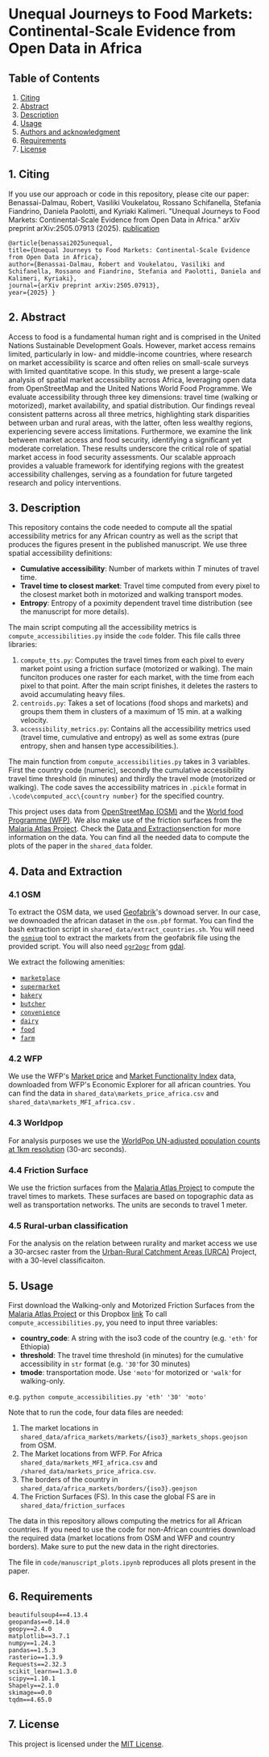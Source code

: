 # Unequal Journeys to Food Markets: Continental‑Scale Evidence from Open Data in Africa

## Table of Contents
1. [Citing](#citing)
2. [Abstract](#abstract)
3. [Description](#description)
4. [Usage](#usage)
5. [Authors and acknowledgment](#authors-and-acknowledgment)
6. [Requirements](#requirements)
7. [License](#license)

## 1. Citing
If you use our approach or code in this repository, please cite our paper: <br>
Benassai-Dalmau, Robert, Vasiliki Voukelatou, Rossano Schifanella, Stefania Fiandrino, Daniela Paolotti, and Kyriaki Kalimeri. "Unequal Journeys to Food Markets: Continental-Scale Evidence from Open Data in Africa." arXiv preprint arXiv:2505.07913 (2025). [publication](https://arxiv.org/abs/2505.07913)

`@article{benassai2025unequal,`<br/>
  `title={Unequal Journeys to Food Markets: Continental-Scale Evidence from Open Data in Africa},` <br>
  `author={Benassai-Dalmau, Robert and Voukelatou, Vasiliki and Schifanella, Rossano and Fiandrino, Stefania and Paolotti, Daniela and Kalimeri, Kyriaki},` <br>
  `journal={arXiv preprint arXiv:2505.07913},` <br>
  `year={2025}
}`

## 2. Abstract

Access to food is a fundamental human right and is comprised in the United Nations Sustainable Development Goals. However, market access remains limited, particularly in low- and middle-income countries, where research on market accessibility is scarce and often relies on small-scale surveys with limited quantitative scope. In this study, we present a large-scale analysis of spatial market accessibility across Africa, leveraging open data from OpenStreetMap and the United Nations World Food Programme. We evaluate accessibility through three key dimensions: travel time (walking or motorized), market availability, and spatial distribution. Our findings reveal consistent patterns across all three metrics, highlighting stark disparities between urban and rural areas, with the latter, often less wealthy regions, experiencing severe access limitations. Furthermore, we examine the link between market access and food security, identifying a significant yet moderate correlation. These results underscore the critical role of spatial market access in food security assessments. Our scalable approach provides a valuable framework for identifying regions with the greatest accessibility challenges, serving as a foundation for future targeted research and policy interventions.

## 3. Description

This repository contains the code needed to compute all the spatial accessibility metrics for any African country as well as the script that produces the figures present in the published manuscript. We use three spatial accessibility definitions:

- **Cumulative accessibility**: Number of markets within $T$ minutes of travel time.
- **Travel time to closest market**: Travel time computed from every pixel to the closest market both in motorized and walking transport modes.
- **Entropy**: Entropy of a poximity dependent travel time distribution (see the manuscript for more details).

The main script computing all the accessibility metrics is `compute_accessibilities.py` inside the `code` folder. This file calls three libraries:

1. `compute_tts.py`: Computes the travel times from each pixel to every market point using a friction surface (motorized or walking). The main funciton produces one raster for each market, with the time from each pixel to that point. After the main script finishes, it deletes the rasters to avoid accumulating heavy files.
2. `centroids.py`: Takes a set of locations (food shops and markets) and groups them them in clusters of a maximum of 15 min. at a walking velocity.
3. `accessibility_metrics.py`: Contains all the accessibility metrics used (travel time, cumulative and entropy) as well as some extras (pure entropy, shen and hansen type accessibilities.).

The main function from `compute_accessibilities.py` takes in 3 variables. First the country code (numeric), secondly the cumulative accessibility travel time threshold (in minutes) and thirdly the travel mode (motorized or walking). The code saves the accessibility matrices in `.pickle` format in `.\code\computed_acc\{country number}` for the specified country.

This project uses data from [OpenStreetMap (OSM)](https://www.geofabrik.de/geofabrik/openstreetmap.html) and the [World food Programme (WFP)](https://www.wfp.org/). We also make use of the friction surfaces from the [Malaria Atlas Project](https://malariaatlas.org/project-resources/accessibility-to-healthcare/). Check the [Data and Extraction](#data-and-extraction)senction for more information on the data. You can find all the needed data to compute the plots of the paper in the `shared_data` folder.

## 4. Data and Extraction

### 4.1 OSM

To extract the OSM data, we used [Geofabrik](https://download.geofabrik.de/)'s downoad server. In our case, we downoaded the african dataset in the `osm.pbf` format. You can find the bash extraction script in `shared_data/extract_countries.sh`. You will need the [`osmium`](https://osmcode.org/osmium-tool/) tool to extract the markets from the geofabrik file using the provided script. You will also need [`ogr2ogr`](https://gdal.org/en/stable/programs/ogr2ogr.html) from [gdal](https://gdal.org/en/stable/).

We extract the following amenities:

- [`marketplace`](https://wiki.openstreetmap.org/wiki/Tag:amenity%3Dmarketplace)
- [`supermarket`](https://wiki.openstreetmap.org/wiki/Tag:shop%3Dsupermarket)
- [`bakery`](https://wiki.openstreetmap.org/wiki/Tag:shop%3Dbakery)
- [`butcher`](https://wiki.openstreetmap.org/wiki/Tag:shop%3Dbutcher)
- [`convenience`](https://wiki.openstreetmap.org/wiki/Tag:shop%3Dconvenience)
- [`dairy`](https://wiki.openstreetmap.org/wiki/Item:Q6186)
- [`food`](https://wiki.openstreetmap.org/wiki/Tag:shop%3Dfood)
- [`farm`](https://wiki.openstreetmap.org/wiki/Tag:shop%3Dfarm)

### 4.2 WFP

We use the WFP's [Market price](https://dataviz.vam.wfp.org/economic/prices?current_page=1&theme=10) and [Market Functionality Index](https://dataviz.vam.wfp.org/economic/market-assessment?current_page=1&theme=30) data, downloaded from WFP's Economic Explorer for all african countries. You can find the data in `shared_data\markets_price_africa.csv` and `shared_data\markets_MFI_africa.csv` .

### 4.3 Worldpop

For analysis purposes we use the [WorldPop UN-adjusted population counts at 1km resolution](https://hub.worldpop.org/geodata/listing?id=75) (30-arc seconds).

### 4.4 Friction Surface
We use the friction surfaces from the [Malaria Atlas Project](https://malariaatlas.org/project-resources/accessibility-to-healthcare/) to compute the travel times to markets. These surfaces are based on topographic data as well as transportation networks. The units are seconds to travel 1 meter.

### 4.5 Rural-urban classification

For the analysis on the relation between rurality and market access we use a 30-arcsec raster from the [Urban-Rural Catchment Areas (URCA)](https://figshare.com/articles/dataset/Urban-rural_continuum/12579572) Project, with a 30-level classificaiton.

## 5. Usage
First download the Walking-only and Motorized Friction Surfaces from the [Malaria Atlas Project](https://malariaatlas.org/project-resources/accessibility-to-healthcare/) or this Dropbox [link](https://www.dropbox.com/scl/fo/pw2v7d9r83defz5i9vqix/AGclONfbO4FDRqDX_4wvSI8?rlkey=yaduklz0gwa143nu3eguxa3o9&st=w21lt95y&dl=0)
To call `compute_accessibilities.py`, you need to input three variables:
- **country_code**: A string with the iso3 code of the country (e.g. `'eth'` for Ethiopia)
- **threshold**: The travel time threshold (in minutes) for the cumulative accessibility in `str` format (e.g. `'30'`for 30 minutes)
- **tmode**: transportation mode. Use `'moto'`for motorized or `'walk'`for walking-only.

e.g. `python compute_accessibilities.py 'eth' '30' 'moto'`

Note that to run the code, four data files are needed:
1. The market locations in `shared_data/africa_markets/markets/{iso3}_markets_shops.geojson` from OSM.
2. The Market locations from WFP. For Africa `shared_data/markets_MFI_africa.csv` and `/shared_data/markets_price_africa.csv`.
3. The borders of the country in `shared_data/africa_markets/borders/{iso3}.geojson`
4. The Friction Surfaces (FS). In this case the global FS are in `shared_data/friction_surfaces`

The data in this repository allows computing the metrics for all African countries. If you need to use the code for non-African countries download the required data (market locations from OSM and WFP and country borders). Make sure to put the new data in the right directories.

The file in `code/manuscript_plots.ipynb` reproduces all plots present in the paper.

## 6. Requirements
```
beautifulsoup4==4.13.4
geopandas==0.14.0
geopy==2.4.0
matplotlib==3.7.1
numpy==1.24.3
pandas==1.5.3
rasterio==1.3.9
Requests==2.32.3
scikit_learn==1.3.0
scipy==1.10.1
Shapely==2.1.0
skimage==0.0
tqdm==4.65.0
```

## 7. License
This project is licensed under the [MIT License](https://mit-license.org/).
